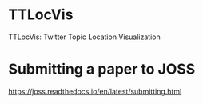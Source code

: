 
# TTLocVis
TTLocVis: Twitter Topic Location Visualization

# Submitting a paper to JOSS
https://joss.readthedocs.io/en/latest/submitting.html

# 